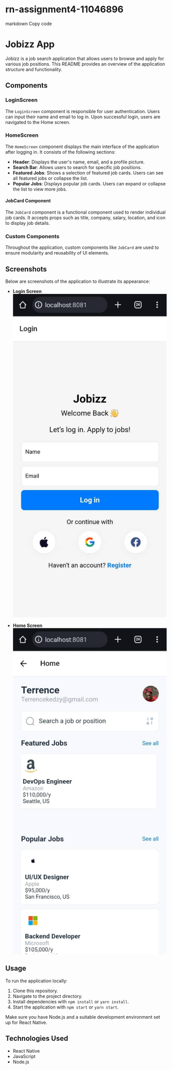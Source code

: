 # rn-assignment4-11046896

markdown
Copy code
# Jobizz App

Jobizz is a job search application that allows users to browse and apply for various job positions. This README provides an overview of the application structure and functionality.

## Components

### LoginScreen

The `LoginScreen` component is responsible for user authentication. Users can input their name and email to log in. Upon successful login, users are navigated to the Home screen.

### HomeScreen

The `HomeScreen` component displays the main interface of the application after logging in. It consists of the following sections:

- **Header**: Displays the user's name, email, and a profile picture.
- **Search Bar**: Allows users to search for specific job positions.
- **Featured Jobs**: Shows a selection of featured job cards. Users can see all featured jobs or collapse the list.
- **Popular Jobs**: Displays popular job cards. Users can expand or collapse the list to view more jobs.

#### JobCard Component

The `JobCard` component is a functional component used to render individual job cards. It accepts props such as title, company, salary, location, and icon to display job details.

### Custom Components

Throughout the application, custom components like `JobCard` are used to ensure modularity and reusability of UI elements.

## Screenshots

Below are screenshots of the application to illustrate its appearance:

- **Login Screen**
  ![Login Screen](./LoginPagescreenshot.jpg)

- **Home Screen**
  ![Home Screen](./HomePagescreenshot.jpg)

## Usage

To run the application locally:

1. Clone this repository.
2. Navigate to the project directory.
3. Install dependencies with `npm install` or `yarn install`.
4. Start the application with `npm start` or `yarn start`.

Make sure you have Node.js and a suitable development environment set up for React Native.

## Technologies Used

- React Native
- JavaScript
- Node.js
